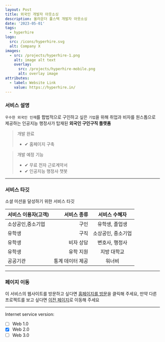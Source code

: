```yaml
---
layout: Post
title: 외국인 개발자 아웃소싱
description: 올라운더 풀스택 개발자 아웃소싱
date: '2023-05-01'
tags:
  - hyperhire
logo:
  src: /icons/hyperhire.svg
  alt: Company X
images:
  - src: /projects/hyperhire-1.png
    alt: image alt text
    overlay:
      src: /projects/hyperhire-mobile.png
      alt: overlay image
attributes:
  - label: Website Link
    value: https://hyperhire.in/
---
```


### 서비스 설명

`우수한 외국인 인재`를 합법적으로 구인하고 싶은 `기업`을 위해 취업과 
비자를 원스톱으로 제공하는 인공지능 행정사가 탑재된 **외국인 구인구직 플랫폼**

> 개발 완료
> - ✔ 홈페이지 구축

> 개발 예정 기능
> - ✔ 무료 전자 근로계약서
> - ✔ 인공지능 행정사 챗봇

---

### 서비스 타깃

소셜 미션을 달성하기 위한 서비스 타깃

|서비스 이용자(고객) |서비스 종류  | 서비스 수혜자|
|:--- | ---: | :---:|
|소상공인,중소기업|구인|유학생, 졸업생|
|유학생|구직|소상공인, 중소기업|
|유학생|비자 상담|변호사, 행정사|
|유학생|유학 지원|지방 대학교|
|공공기관|통계 데이터 제공|워너비|

---

### 페이지 이동

이 서비스의 웹사이트를 방문하고 싶다면 [홈페이지를 방문](https://hyperhire.in/)을 클릭해 주세요, 만약 다른 프로젝트를 보고 싶다면 [이전 페이지](../projects)로 이동해 주세요

---

Internet service version:

- [ ] Web 1.0
- [x] Web 2.0
- [ ] Web 3.0
